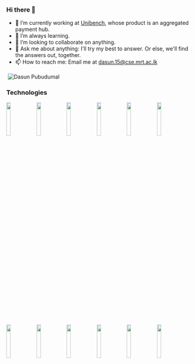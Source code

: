 ### Hi there 👋

- 🔭 I’m currently working at [Unibench](https://lk.linkedin.com/company/unibench), whose product is an aggregated payment hub.
- 🌱 I’m always learning.
- 👯 I’m looking to collaborate on anything.
- 💬 Ask me about anything: I'll try my best to answer. Or else, we'll find the answers out, together.
- 📫 How to reach me: Email me at dasun.15@cse.mrt.ac.lk

<p>&nbsp;<img align="center" src="https://github-readme-stats.vercel.app/api?username=dasunpubudumal&show_icons=true" alt="Dasun Pubudumal" /></p>
<h3 align="left">Technologies</h3>

<p>
  <code><img width="15%" src="https://www.vectorlogo.zone/logos/amazon_aws/amazon_aws-ar21.svg"></code>
  <code><img width="15%" src="https://www.vectorlogo.zone/logos/java/java-ar21.svg"></code>
  <code><img width="15%" src="https://www.vectorlogo.zone/logos/oracle/oracle-ar21.svg"></code>
  <code><img width="15%" src="https://www.vectorlogo.zone/logos/mariadb/mariadb-ar21.svg"></code>
  <code><img width="15%" src="https://www.vectorlogo.zone/logos/moven/moven-ar21.svg"></code>
  <code><img width="15%" src="https://www.vectorlogo.zone/logos/springio/springio-ar21.svg"></code>
  <br />
  <code><img width="15%" src="https://www.vectorlogo.zone/logos/nodejs/nodejs-ar21.svg"></code>
  <code><img width="15%" src="https://www.vectorlogo.zone/logos/docker/docker-ar21.svg"></code>
  <code><img width="15%" src="https://www.vectorlogo.zone/logos/kubernetes/kubernetes-ar21.svg"></code>
  <code><img width="15%" src="https://www.vectorlogo.zone/logos/elastic/elastic-ar21.svg"></code>
  <code><img width="15%" src="https://www.vectorlogo.zone/logos/python/python-ar21.svg"></code>
  <code><img width="15%" src="https://www.vectorlogo.zone/logos/redhat/redhat-ar21.svg"></code>
</p>
